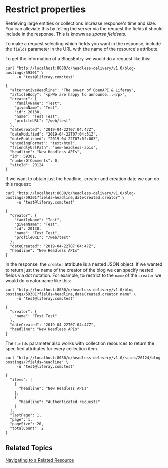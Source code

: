 # Restrict properties [](id=restrict-properties)

Retrieving large entities or collections increase response's time and size. You can alleviate this by telling the server via the request the fields it should include in the response. This is known as *sparse
fieldsets*.

To make a request selecting which fields you want in the response, include the `fields` parameter in 
the URL with the name of the resource's attribute. 

To get the information of a BlogsEntry we would do a request like this:

    curl "http://localhost:8080/o/headless-delivery/v1.0/blog-postings/59301" \
         -u 'test@liferay.com:test'
         
    {
      "alternativeHeadline": "The power of OpenAPI & Liferay",
      "articleBody": "<p>We are happy to announce...</p>",
      "creator": {
        "familyName": "Test",
        "givenName": "Test",
        "id": 20130,
        "name": "Test Test",
        "profileURL": "/web/test"
      },
      "dateCreated": "2019-04-22T07:04:47Z",
      "dateModified": "2019-04-22T07:04:51Z",
      "datePublished": "2019-04-22T07:02:00Z",
      "encodingFormat": "text/html",
      "friendlyUrlPath": "new-headless-apis",
      "headline": "New Headless APIs",
      "id": 59301,
      "numberOfComments": 0,
      "siteId": 20124
    }
    
If we want to obtain just the headline, creator and creation date we can do this request:

    curl "http://localhost:8080/o/headless-delivery/v1.0/blog-postings/59301?fields=headline,dateCreated,creator" \
         -u 'test@liferay.com:test'
         
    {
      "creator": {
        "familyName": "Test",
        "givenName": "Test",
        "id": 20130,
        "name": "Test Test",
        "profileURL": "/web/test"
      },
      "dateCreated": "2019-04-22T07:04:47Z",
      "headline": "New Headless APIs"
    }
    

In the response, the `creator` attribute is a nested JSON object. If we wanted to return just the name of the creator of the blog we can specify nested fields via dot notation. For example, to restrict to the `name` of the `creator` we would do creator.name like this:

    curl "http://localhost:8080/o/headless-delivery/v1.0/blog-postings/59301?fields=headline,dateCreated,creator.name" \
         -u 'test@liferay.com:test'
         
    {
      "creator": {
        "name": "Test Test"
      },
      "dateCreated": "2019-04-22T07:04:47Z",
      "headline": "New Headless APIs"
    }

The `fields` parameter also works with collection resources to return the specified attributes for every collection item.

    curl "http://localhost:8080/o/headless-delivery/v1.0/sites/20124/blog-postings/?fields=headline" \
         -u 'test@liferay.com:test'
    
    {
      "items": [
        {
          "headline": "New Headless APIs"
        },
        {
          "headline": "Authenticated requests"
        }
      ],
      "lastPage": 1,
      "page": 1,
      "pageSize": 20,
      "totalCount": 2
    }

## Related Topics [](id=related-topics)

[Navigating to a Related Resource]()